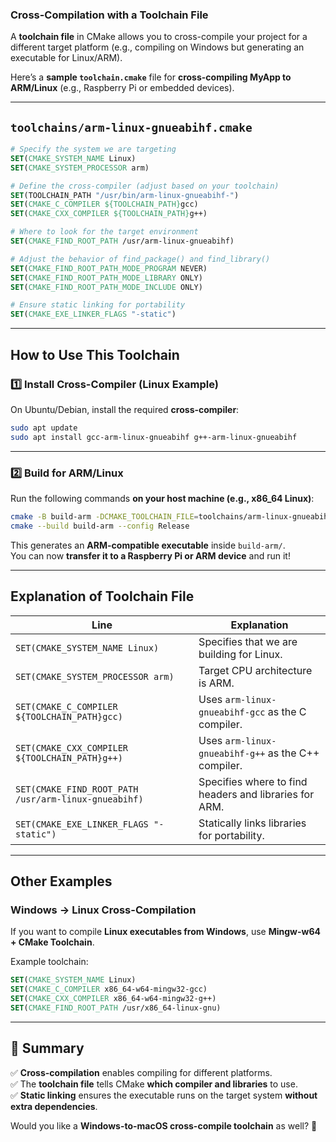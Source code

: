 ### **Cross-Compilation with a Toolchain File**  

A **toolchain file** in CMake allows you to cross-compile your project for a different target platform (e.g., compiling on Windows but generating an executable for Linux/ARM).  

Here’s a **sample `toolchain.cmake`** file for **cross-compiling MyApp to ARM/Linux** (e.g., Raspberry Pi or embedded devices).  

---

## **`toolchains/arm-linux-gnueabihf.cmake`**
```cmake
# Specify the system we are targeting
SET(CMAKE_SYSTEM_NAME Linux)
SET(CMAKE_SYSTEM_PROCESSOR arm)

# Define the cross-compiler (adjust based on your toolchain)
SET(TOOLCHAIN_PATH "/usr/bin/arm-linux-gnueabihf-")
SET(CMAKE_C_COMPILER ${TOOLCHAIN_PATH}gcc)
SET(CMAKE_CXX_COMPILER ${TOOLCHAIN_PATH}g++)

# Where to look for the target environment
SET(CMAKE_FIND_ROOT_PATH /usr/arm-linux-gnueabihf)

# Adjust the behavior of find_package() and find_library()
SET(CMAKE_FIND_ROOT_PATH_MODE_PROGRAM NEVER)
SET(CMAKE_FIND_ROOT_PATH_MODE_LIBRARY ONLY)
SET(CMAKE_FIND_ROOT_PATH_MODE_INCLUDE ONLY)

# Ensure static linking for portability
SET(CMAKE_EXE_LINKER_FLAGS "-static")
```

---

## **How to Use This Toolchain**
### **1️⃣ Install Cross-Compiler (Linux Example)**
On Ubuntu/Debian, install the required **cross-compiler**:
```bash
sudo apt update
sudo apt install gcc-arm-linux-gnueabihf g++-arm-linux-gnueabihf
```

---

### **2️⃣ Build for ARM/Linux**
Run the following commands **on your host machine (e.g., x86_64 Linux)**:
```bash
cmake -B build-arm -DCMAKE_TOOLCHAIN_FILE=toolchains/arm-linux-gnueabihf.cmake
cmake --build build-arm --config Release
```

This generates an **ARM-compatible executable** inside `build-arm/`.  
You can now **transfer it to a Raspberry Pi or ARM device** and run it!

---

## **Explanation of Toolchain File**
| **Line** | **Explanation** |
|----------|----------------|
| `SET(CMAKE_SYSTEM_NAME Linux)` | Specifies that we are building for Linux. |
| `SET(CMAKE_SYSTEM_PROCESSOR arm)` | Target CPU architecture is ARM. |
| `SET(CMAKE_C_COMPILER ${TOOLCHAIN_PATH}gcc)` | Uses `arm-linux-gnueabihf-gcc` as the C compiler. |
| `SET(CMAKE_CXX_COMPILER ${TOOLCHAIN_PATH}g++)` | Uses `arm-linux-gnueabihf-g++` as the C++ compiler. |
| `SET(CMAKE_FIND_ROOT_PATH /usr/arm-linux-gnueabihf)` | Specifies where to find headers and libraries for ARM. |
| `SET(CMAKE_EXE_LINKER_FLAGS "-static")` | Statically links libraries for portability. |

---

## **Other Examples**
### **Windows → Linux Cross-Compilation**
If you want to compile **Linux executables from Windows**, use **Mingw-w64 + CMake Toolchain**.

Example toolchain:
```cmake
SET(CMAKE_SYSTEM_NAME Linux)
SET(CMAKE_C_COMPILER x86_64-w64-mingw32-gcc)
SET(CMAKE_CXX_COMPILER x86_64-w64-mingw32-g++)
SET(CMAKE_FIND_ROOT_PATH /usr/x86_64-linux-gnu)
```

---

## **🚀 Summary**
✅ **Cross-compilation** enables compiling for different platforms.  
✅ The **toolchain file** tells CMake **which compiler and libraries** to use.  
✅ **Static linking** ensures the executable runs on the target system **without extra dependencies**.  

Would you like a **Windows-to-macOS cross-compile toolchain** as well? 🚀
